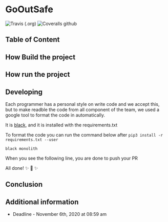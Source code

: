 # GoOutSafe

![Travis (.org)](https://img.shields.io/travis/GreyTeam2020/GoOutSafe_Primer2020?style=for-the-badge)
![Coveralls github](https://img.shields.io/coveralls/github/GreyTeam2020/GoOutSafe_Primer2020?style=for-the-badge)

## Table of Content

## How Build the project

## How run the project

## Developing

Each programmer has a personal style on write code and we accept this, but to make readble the
code from all component of the team, we used a google tool to format the code in automatically.

It is [black](https://github.com/psf/black), and it is installed with the requirements.txt

To format the code you can run the command below after `pip3 install -r requirements.txt --user`

`black monolith`

When you see the following line, you are done to push your PR

All done! ✨ 🍰 ✨

## Conclusion

## Additional information

- Deadline - November 6th, 2020 at 08:59 am